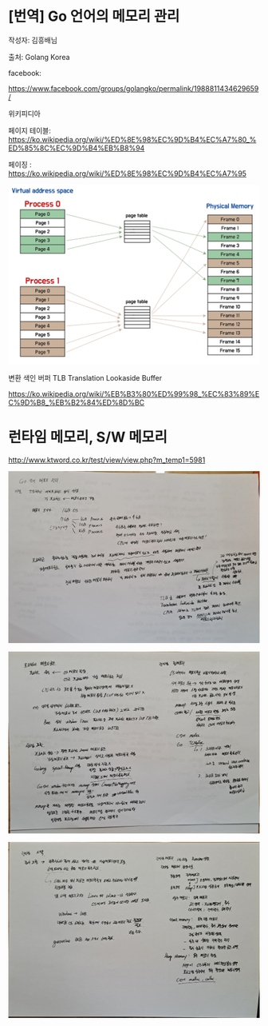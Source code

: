 # [번역] Go 언어의 메모리 관리

작성자: 김흥배님

출처: Golang Korea

facebook:

https://www.facebook.com/groups/golangko/permalink/1988811434629659/

위키피디아

페이지 테이블: https://ko.wikipedia.org/wiki/%ED%8E%98%EC%9D%B4%EC%A7%80_%ED%85%8C%EC%9D%B4%EB%B8%94

페이징 : https://ko.wikipedia.org/wiki/%ED%8E%98%EC%9D%B4%EC%A7%95

![img](README.assets/img.png)

변환 색인 버퍼 TLB Translation Lookaside Buffer

https://ko.wikipedia.org/wiki/%EB%B3%80%ED%99%98_%EC%83%89%EC%9D%B8_%EB%B2%84%ED%8D%BC

# 런타임 메모리, S/W 메모리

http://www.ktword.co.kr/test/view/view.php?m_temp1=5981





![image-20211213220438137](README.assets/image-20211213220438137.png)

![image-20211213220450028](README.assets/image-20211213220450028.png)

![image-20211213220456081](README.assets/image-20211213220456081.png)
